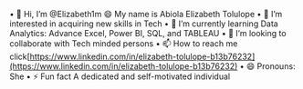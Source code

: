 •	👋 Hi, I’m @Elizabeth1m
  😄 My name is Abiola Elizabeth Tolulope
•	👀 I’m interested in acquiring new skills in Tech
•	🌱 I’m currently learning Data Analytics: Advance Excel, Power BI, SQL, and TABLEAU
•	💞️ I’m looking to collaborate with Tech minded persons
•	📫 How to reach me click[https://www.linkedin.com/in/elizabeth-tolulope-b13b76232](https://www.linkedin.com/in/elizabeth-tolulope-b13b76232)
•	😄 Pronouns: She
•	⚡ Fun fact A dedicated and self-motivated individual
<!---
Elizabeth1m/Elizabeth1m is a ✨ special ✨ repository because its `README.md` (this file) appears on your GitHub profile.
You can click the Preview link to take a look at your changes.
--->
